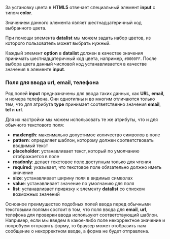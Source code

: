 За установку цвета в **HTML5** отвечает специальный элемент **input** с типом **color**.

Значением данного элемента являет шестнадцатеричный код выбранного цвета.

При помощи элемента **datalist** мы можем задать набор цветов, из которого пользователь может выбрать нужный.

Каждый элемент **option** в **datalist** должен в качестве значения принимать шестнадцатеричный код цвета, например, ```#0000FF```. После выбора цвета данный числовой код устанавливается в качестве значения в элементе **input**.

### Поля для ввода **url**, **email**, **телефона**
Ряд полей **input** предназначены для ввода таких данных, как **URL**, **email**, и номера телефона. Они однотипны и во многим отличаются только тем, что для атрибута **type** принимает соответственно значения **email**, **tel** и **url**.

Для их настройки мы можем использовать те же атрибуты, что и для обычного текстового поля:
- **maxlength**: максимально допустимое количество символов в поле
- **pattern**: определяет шаблон, которому должен соответствовать вводимый текст
- **placeholder**: устанавливает текст, который по умолчанию отображается в поле
- **readonly**: делает текстовое поле доступным только для чтения
- **required**: указывает, что текстовое поле обязательно должно иметь значение
- **size**: устанавливает ширину поля в видимых символах
- **value**: устанавливает значение по умолчанию для поля
- **list**: устанавливает привязку к элементу **datalist** со списком возможных значений

Основное преимущество подобных полей ввода перед обычными текстовыми полями состоит в том, что поля ввода для **email**, **url**, телефона для проверки ввода используют соответствующий шаблон. Например, если мы введем в какое-либо поле некорректное значение и попробуем отправить форму, то браузер может отобразить нам сообщение о некорректном вводе, а форма не будет отправлена.
